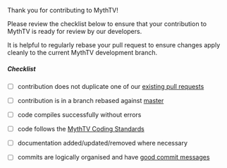 Thank you for contributing to MythTV!

Please review the checklist below to ensure that your contribution
to MythTV is ready for review by our developers.

It is helpful to regularly rebase your pull request to ensure changes
apply cleanly to the current MythTV development branch.

##### Checklist
<!-- Remove items that do not apply. For completed items, change [ ] to [x]. -->

- [ ] contribution does not duplicate one of our [existing pull requests](https://github.com/MythTV/mythtv/pulls)
- [ ] contribution is in a branch rebased against [master](https://github.com/MythTV/mythtv)
- [ ] code compiles successfully without errors
- [ ] code follows the [MythTV Coding Standards](https://www.mythtv.org/wiki/Coding_Standards)
- [ ] documentation added/updated/removed where necessary
- [ ] commits are logically organised and have [good commit messages](https://chris.beams.io/posts/git-commit)

